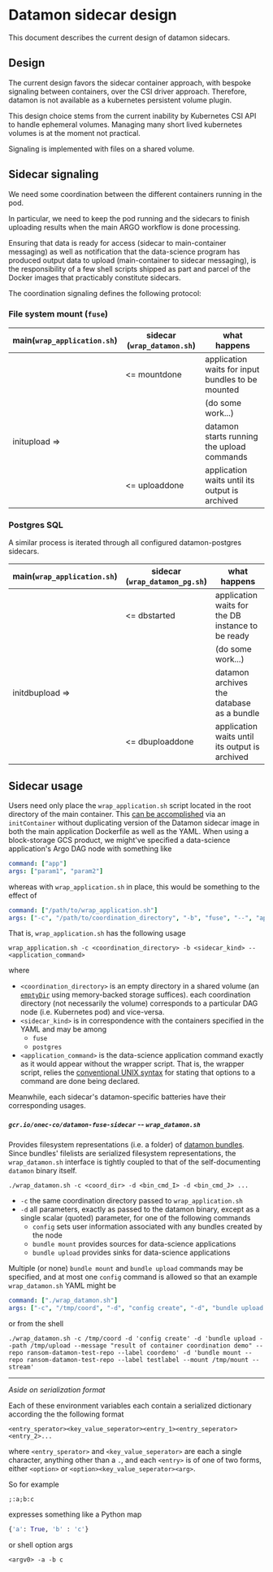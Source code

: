 # Datamon sidecar design

This document describes the current design of datamon sidecars.

<!-- Ideas to improve this design may be found [here](proposals/sidecar-design.md) -->

## Design

The current design favors the sidecar container approach, with bespoke signaling between containers,
over the CSI driver approach. Therefore,  datamon is not available as a kubernetes persistent volume plugin.

This design choice stems from the current inability by Kubernetes CSI API to handle ephemeral volumes.
Managing many short lived kubernetes volumes is at the moment not practical.

Signaling is implemented with files on a shared volume.

## Sidecar signaling

We need some coordination between the different containers running in the pod.

In particular, we need to keep the pod running and the sidecars to finish uploading
results when the main ARGO workflow is done processing.

Ensuring that data is ready for access (sidecar to main-container messaging)
as well as notification that the data-science program has
produced output data to upload (main-container to sidecar messaging),
is the responsibility of a few shell scripts shipped as part and parcel of the
Docker images that practicably constitute sidecars.

The coordination signaling defines the following protocol:

### File system mount (`fuse`)

| main(`wrap_application.sh`) | sidecar (`wrap_datamon.sh`) | what happens |
|-----------------------------|-----------------------------|--------------|
|                | <= mountdone  | application waits for input bundles to be mounted |
|                |               | (do some work...)                                 |
| initupload  => |               | datamon starts running the upload commands        |
|                | <= uploaddone | application waits until its output is archived    |

### Postgres SQL

A similar process is iterated through all configured datamon-postgres sidecars.

| main(`wrap_application.sh`) | sidecar (`wrap_datamon_pg.sh`) | what happens |
|-----------------------------|-----------------------------|--------------|
|                 | <= dbstarted    | application waits for the DB instance to be ready |
|                 |                 | (do some work...)                                 |
| initdbupload => |                 | datamon archives the database as a bundle         |
|                 | <= dbuploaddone | application waits until its output is archived    |

<!-- Internal notes -->
<!--
 While there's precisely one application container per Argo node,
a Kubernetes container created from an arbitrary image,
sidecars are additional containers in the same Kubernetes pod
-- or Argo DAG node, we can say, approximately synonymously --
that concert datamon-based data-ferrying setups with the application container.

> _Aside_: as additional kinds of data sources and sinks are added,
> we may also refer to "sidecars" as "batteries," and so on as semantic drift
> of the shell scripts shears away feature creep in the application binary.
-->

<!-- Internal notes -->
<!--
> _Aside_: historically, and in case it's necessary to roll back to an now-ancient
> version of the sidecar image, releases were tagged in git without the `v` prefix,
> and Docker tags prepended `v` to the git tag.
> For instance, `0.4` is listed on the github releases page, while
> the tag `v0.4` as in `gcr.io/onec-co/datamon-fuse-sidecar:v0.4` was used when writing
> Dockerfiles or Kubernetes-like YAML to accesses the sidecar container image.
-->

## Sidecar usage

Users need only place the `wrap_application.sh` script located in the root directory of the main container.
This
[can be accomplished](https://github.com/oneconcern/datamon/blob/master/hack/k8s/example-coord.template.yaml#L15-L24)
via an `initContainer` without duplicating version of the Datamon sidecar
image in both the main application Dockerfile as well as the YAML.
When using a block-storage GCS product, we might've specified a data-science application's
Argo DAG node with something like

```yaml
command: ["app"]
args: ["param1", "param2"]
```

whereas with `wrap_application.sh` in place, this would be something to the effect of

```yaml
command: ["/path/to/wrap_application.sh"]
args: ["-c", "/path/to/coordination_directory", "-b", "fuse", "--", "app", "param1", "param2"]
```

That is, `wrap_application.sh` has the following usage

```shell
wrap_application.sh -c <coordination_directory> -b <sidecar_kind> -- <application_command>
```

where
* `<coordination_directory>` is an empty directory in a shared volume
  (an
  [`emptyDir`](https://kubernetes.io/docs/concepts/storage/volumes/#emptydir)
  using memory-backed storage suffices).  each coordination directory (not necessarily the volume)
  corresponds to a particular DAG node (i.e. Kubernetes pod) and vice-versa.
* `<sidecar_kind>` is in correspondence with the containers specified in the YAML
  and may be among
  - `fuse`
  - `postgres`
* `<application_command>` is the data-science application command exactly as it
  would appear without the wrapper script.  That is, the wrapper script, relies the
  [conventional UNIX syntax](http://zsh.sourceforge.net/Guide/zshguide02.html#l11)
  for stating that options to a command are done being declared.

Meanwhile, each sidecar's datamon-specific batteries have their corresponding usages.

##### `gcr.io/onec-co/datamon-fuse-sidecar` -- `wrap_datamon.sh`

Provides filesystem representations (i.e. a folder) of [datamon bundles](#data-modeling).
Since bundles' filelists are serialized filesystem representations,
the `wrap_datamon.sh` interface is tightly coupled to that of the self-documenting
`datamon` binary itself.

```shell
./wrap_datamon.sh -c <coord_dir> -d <bin_cmd_I> -d <bin_cmd_J> ...
```

* `-c` the same coordination directory passed to `wrap_application.sh`
* `-d` all parameters, exactly as passed to the datamon binary, except as a
  single scalar (quoted) parameter, for one of the following commands
  - `config` sets user information associated with any bundles created by the node
  - `bundle mount` provides sources for data-science applications
  - `bundle upload` provides sinks for data-science applications

Multiple (or none) `bundle mount` and `bundle upload` commands may be specified,
and at most one `config` command is allowed so that an example `wrap_datamon.sh`
YAML might be

```yaml
command: ["./wrap_datamon.sh"]
args: ["-c", "/tmp/coord", "-d", "config create", "-d", "bundle upload --path /tmp/upload --message \"result of container coordination demo\" --repo ransom-datamon-test-repo --label coordemo", "-d", "bundle mount --repo ransom-datamon-test-repo --label testlabel --mount /tmp/mount --stream"]
```

or from the shell

```shell
./wrap_datamon.sh -c /tmp/coord -d 'config create' -d 'bundle upload --path /tmp/upload --message "result of container coordination demo" --repo ransom-datamon-test-repo --label coordemo' -d 'bundle mount --repo ransom-datamon-test-repo --label testlabel --mount /tmp/mount --stream'
```

----

_Aside on serialization format_

Each of these environment variables each contain a serialized dictionary
according the the following format

```
<entry_sperator><key_value_seperator><entry_1><entry_seperator><entry_2>...
```

where `<entry_sperator>` and `<key_value_seperator>` are each a single
character, anything other than a `.`, and each `<entry>` is of one of
two forms, either `<option>` or `<option><key_value_seperator><arg>`.

So for example

```
;:a;b:c
```

expresses something like a Python map

```python
{'a': True, 'b' : 'c'}
```

or shell option args

```
<argv0> -a -b c
```
